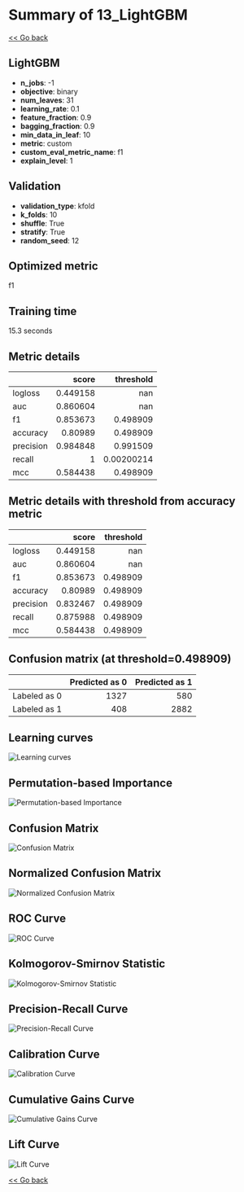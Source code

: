 # Summary of 13_LightGBM

[<< Go back](../README.md)


## LightGBM
- **n_jobs**: -1
- **objective**: binary
- **num_leaves**: 31
- **learning_rate**: 0.1
- **feature_fraction**: 0.9
- **bagging_fraction**: 0.9
- **min_data_in_leaf**: 10
- **metric**: custom
- **custom_eval_metric_name**: f1
- **explain_level**: 1

## Validation
 - **validation_type**: kfold
 - **k_folds**: 10
 - **shuffle**: True
 - **stratify**: True
 - **random_seed**: 12

## Optimized metric
f1

## Training time

15.3 seconds

## Metric details
|           |    score |    threshold |
|:----------|---------:|-------------:|
| logloss   | 0.449158 | nan          |
| auc       | 0.860604 | nan          |
| f1        | 0.853673 |   0.498909   |
| accuracy  | 0.80989  |   0.498909   |
| precision | 0.984848 |   0.991509   |
| recall    | 1        |   0.00200214 |
| mcc       | 0.584438 |   0.498909   |


## Metric details with threshold from accuracy metric
|           |    score |   threshold |
|:----------|---------:|------------:|
| logloss   | 0.449158 |  nan        |
| auc       | 0.860604 |  nan        |
| f1        | 0.853673 |    0.498909 |
| accuracy  | 0.80989  |    0.498909 |
| precision | 0.832467 |    0.498909 |
| recall    | 0.875988 |    0.498909 |
| mcc       | 0.584438 |    0.498909 |


## Confusion matrix (at threshold=0.498909)
|              |   Predicted as 0 |   Predicted as 1 |
|:-------------|-----------------:|-----------------:|
| Labeled as 0 |             1327 |              580 |
| Labeled as 1 |              408 |             2882 |

## Learning curves
![Learning curves](learning_curves.png)

## Permutation-based Importance
![Permutation-based Importance](permutation_importance.png)
## Confusion Matrix

![Confusion Matrix](confusion_matrix.png)


## Normalized Confusion Matrix

![Normalized Confusion Matrix](confusion_matrix_normalized.png)


## ROC Curve

![ROC Curve](roc_curve.png)


## Kolmogorov-Smirnov Statistic

![Kolmogorov-Smirnov Statistic](ks_statistic.png)


## Precision-Recall Curve

![Precision-Recall Curve](precision_recall_curve.png)


## Calibration Curve

![Calibration Curve](calibration_curve_curve.png)


## Cumulative Gains Curve

![Cumulative Gains Curve](cumulative_gains_curve.png)


## Lift Curve

![Lift Curve](lift_curve.png)



[<< Go back](../README.md)
